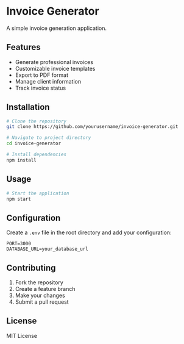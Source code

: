 # Invoice Generator

A simple invoice generation application.

## Features

- Generate professional invoices
- Customizable invoice templates
- Export to PDF format
- Manage client information
- Track invoice status

## Installation

```bash
# Clone the repository
git clone https://github.com/yourusername/invoice-generator.git

# Navigate to project directory
cd invoice-generator

# Install dependencies
npm install
```

## Usage

```bash
# Start the application
npm start
```

## Configuration

Create a `.env` file in the root directory and add your configuration:

```
PORT=3000
DATABASE_URL=your_database_url
```

## Contributing

1. Fork the repository
2. Create a feature branch
3. Make your changes
4. Submit a pull request

## License

MIT License